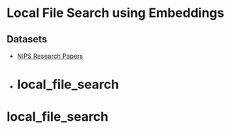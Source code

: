 # Local File Search using Embeddings

## Datasets

* [NIPS Research Papers](https://www.kaggle.com/datasets/benhamner/nips-papers?select=papers.csv)
* # local_file_search
# local_file_search
